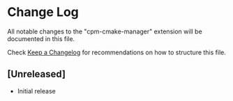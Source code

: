 # Change Log

All notable changes to the "cpm-cmake-manager" extension will be documented in this file.

Check [Keep a Changelog](http://keepachangelog.com/) for recommendations on how to structure this file.

## [Unreleased]

- Initial release